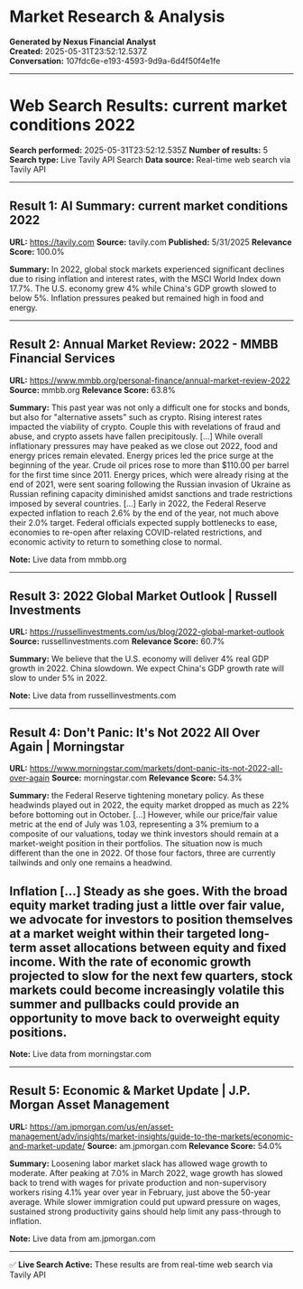 # Market Research & Analysis

**Generated by Nexus Financial Analyst**  
**Created:** 2025-05-31T23:52:12.537Z  
**Conversation:** 107fdc6e-e193-4593-9d9a-6d4f50f4e1fe

---

# Web Search Results: current market conditions 2022

**Search performed:** 2025-05-31T23:52:12.535Z
**Number of results:** 5
**Search type:** Live Tavily API Search
**Data source:** Real-time web search via Tavily API

---

## Result 1: AI Summary: current market conditions 2022

**URL:** https://tavily.com
**Source:** tavily.com
**Published:** 5/31/2025
**Relevance Score:** 100.0%

**Summary:** In 2022, global stock markets experienced significant declines due to rising inflation and interest rates, with the MSCI World Index down 17.7%. The U.S. economy grew 4% while China's GDP growth slowed to below 5%. Inflation pressures peaked but remained high in food and energy.


---

## Result 2: Annual Market Review: 2022 - MMBB Financial Services

**URL:** https://www.mmbb.org/personal-finance/annual-market-review-2022
**Source:** mmbb.org
**Relevance Score:** 63.8%

**Summary:** This past year was not only a difficult one for stocks and bonds, but also for "alternative assets" such as crypto. Rising interest rates impacted the viability of crypto. Couple this with revelations of fraud and abuse, and crypto assets have fallen precipitously. [...] While overall inflationary pressures may have peaked as we close out 2022, food and energy prices remain elevated. Energy prices led the price surge at the beginning of the year. Crude oil prices rose to more than $110.00 per barrel for the first time since 2011. Energy prices, which were already rising at the end of 2021, were sent soaring following the Russian invasion of Ukraine as Russian refining capacity diminished amidst sanctions and trade restrictions imposed by several countries. [...] Early in 2022, the Federal Reserve expected inflation to reach 2.6% by the end of the year, not much above their 2.0% target. Federal officials expected supply bottlenecks to ease, economies to re-open after relaxing COVID-related restrictions, and economic activity to return to something close to normal.

**Note:** Live data from mmbb.org

---

## Result 3: 2022 Global Market Outlook | Russell Investments

**URL:** https://russellinvestments.com/us/blog/2022-global-market-outlook
**Source:** russellinvestments.com
**Relevance Score:** 60.7%

**Summary:** We believe that the U.S. economy will deliver 4% real GDP growth in 2022. China slowdown. We expect China's GDP growth rate will slow to under 5% in 2022.

**Note:** Live data from russellinvestments.com

---

## Result 4: Don't Panic: It's Not 2022 All Over Again | Morningstar

**URL:** https://www.morningstar.com/markets/dont-panic-its-not-2022-all-over-again
**Source:** morningstar.com
**Relevance Score:** 54.3%

**Summary:** the Federal Reserve tightening monetary policy. As these headwinds played out in 2022, the equity market dropped as much as 22% before bottoming out in October. [...] However, while our price/fair value metric at the end of July was 1.03, representing a 3% premium to a composite of our valuations, today we think investors should remain at a market-weight position in their portfolios. The situation now is much different than the one in 2022. Of those four factors, three are currently tailwinds and only one remains a headwind.

## Inflation [...] Steady as she goes. With the broad equity market trading just a little over fair value, we advocate for investors to position themselves at a market weight within their targeted long-term asset allocations between equity and fixed income. With the rate of economic growth projected to slow for the next few quarters, stock markets could become increasingly volatile this summer and pullbacks could provide an opportunity to move back to overweight equity positions.

**Note:** Live data from morningstar.com

---

## Result 5: Economic & Market Update | J.P. Morgan Asset Management

**URL:** https://am.jpmorgan.com/us/en/asset-management/adv/insights/market-insights/guide-to-the-markets/economic-and-market-update/
**Source:** am.jpmorgan.com
**Relevance Score:** 54.0%

**Summary:** Loosening labor market slack has allowed wage growth to moderate. After peaking at 7.0% in March 2022, wage growth has slowed back to trend with wages for private production and non-supervisory workers rising 4.1% year over year in February, just above the 50-year average. While slower immigration could put upward pressure on wages, sustained strong productivity gains should help limit any pass-through to inflation.

**Note:** Live data from am.jpmorgan.com

---


✅ **Live Search Active:** These results are from real-time web search via Tavily API

